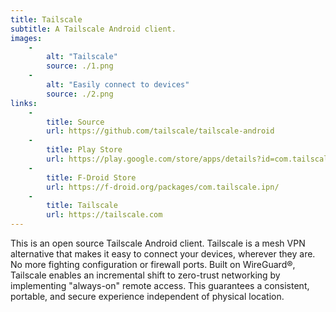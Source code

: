```yaml
---
title: Tailscale
subtitle: A Tailscale Android client.
images:
    -
        alt: "Tailscale"
        source: ./1.png
    -
        alt: "Easily connect to devices"
        source: ./2.png
links:
    -
        title: Source
        url: https://github.com/tailscale/tailscale-android
    -
        title: Play Store
        url: https://play.google.com/store/apps/details?id=com.tailscale.ipn
    -
        title: F-Droid Store
        url: https://f-droid.org/packages/com.tailscale.ipn/
    -
        title: Tailscale
        url: https://tailscale.com
---
```


This is an open source Tailscale Android client. Tailscale is a mesh VPN
alternative that makes it easy to connect your devices, wherever they are. No
more fighting configuration or firewall ports. Built on WireGuard®, Tailscale
enables an incremental shift to zero-trust networking by
implementing "always-on" remote access. This guarantees a consistent, portable,
and secure experience independent of physical location.